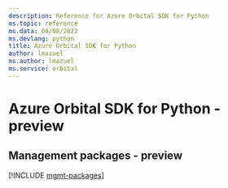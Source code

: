 ```yaml
---
description: Reference for Azure Orbital SDK for Python
ms.topic: reference
ms.data: 08/08/2022
ms.devlang: python
title: Azure Orbital SDK for Python
author: lmazuel
ms.author: lmazuel
ms.service: orbital
---
```

# Azure Orbital SDK for Python - preview

## Management packages - preview
[!INCLUDE [mgmt-packages](orbital-mgmt-index.md)]